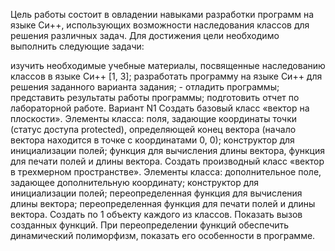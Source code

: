 Цель работы состоит в овладении навыками разработки программ на языке Си++, использующих возможности наследования классов для решения различных задач. Для достижения цели необходимо выполнить следующие задачи:

изучить необходимые учебные материалы, посвященные наследованию классов в языке Си++ [1, 3];
разработать программу на языке Си++ для решения заданного варианта задания; - отладить программы;
представить результаты работы программы;
подготовить отчет по лабораторной работе. Вариант N1 Создать базовый класс «вектор на плоскости». Элементы класса: поля, задающие координаты точки (статус доступа protected), определяющей конец вектора (начало вектора находится в точке с координатами 0, 0); конструктор для инициализации полей; функция для вычисления длины вектора, функция для печати полей и длины вектора. Создать производный класс «вектор в трехмерном пространстве». Элементы класса: дополнительное поле, задающее дополнительную координату; конструктор для инициализации полей; переопределенная функция для вычисления длины вектора; переопределенная функция для печати полей и длины вектора. Создать по 1 объекту каждого из классов. Показать вызов созданных функций. При переопределении функций обеспечить динамический полиморфизм, показать его особенности в программе.
